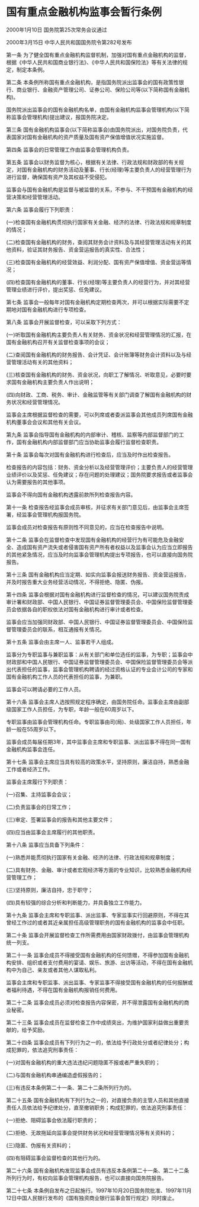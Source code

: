 # 国有重点金融机构监事会暂行条例

2000年1月10日 国务院第25次常务会议通过

2000年3月15日 中华人民共和国国务院令第282号发布　

<!-- INFO END -->

第一条 为了健全国有重点金融机构监督机制，加强对国有重点金融机构的监督，根据《中华人民共和国商业银行法》、《中华人民共和国保险法》等有关法律的规定，制定本条例。

第二条 本条例所称国有重点金融机构，是指国务院派出监事会的国有政策性银行、商业银行、金融资产管理公司、证券公司、保险公司等(以下简称国有金融机构)。

国务院派出监事会的国有金融机构名单，由国有金融机构监事会管理机构(以下简称监事会管理机构)提出建议，报国务院决定。

第三条 国有金融机构监事会(以下简称监事会)由国务院派出，对国务院负责，代表国家对国有金融机构的资产质量及国有资产保值增值状况实施监督。

第四条 监事会的日常管理工作由监事会管理机构负责。

第五条 监事会以财务监督为核心，根据有关法律、行政法规和财政部的有关规定，对国有金融机构的财务活动及董事、行长(经理)等主要负责人的经营管理行为进行监督，确保国有资产及其权益不受侵犯。

监事会与国有金融机构是监督与被监督的关系，不参与、不干预国有金融机构的经营决策和经营管理活动。

第六条 监事会履行下列职责：

(一)检查国有金融机构贯彻执行国家有关金融、经济的法律、行政法规和规章制度的情况；

(二)检查国有金融机构的财务，查阅其财务会计资料及与其经营管理活动有关的其他资料，验证其财务报告、资金营运报告的真实性、合法性；

(三)检查国有金融机构的经营效益、利润分配、国有资产保值增值、资金营运等情况；

(四)检查国有金融机构的董事、行长(经理)等主要负责人的经营行为，并对其经营管理业绩进行评价，提出奖惩、任免建议。

第七条 监事会一般每年对国有金融机构定期检查两次，并可以根据实际需要不定期地对国有金融机构进行专项检查。

第八条 监事会开展监督检查，可以采取下列方式：

(一)听取国有金融机构主要负责人有关财务、资金状况和经营管理情况的汇报，在国有金融机构召开有关监督检查事项的会议；

(二)查阅国有金融机构的财务报告、会计凭证、会计账簿等财务会计资料以及与经营管理活动有关的其他资料；

(三)核查国有金融机构的财务、资金状况，向职工了解情况、听取意见，必要时要求国有金融机构主要负责人作出说明；

(四)向财政、工商、税务、审计、金融监管等有关部门调查了解国有金融机构的财务状况和经营管理情况。

监事会主席根据监督检查的需要，可以列席或者委派监事会其他成员列席国有金融机构董事会会议和其他有关会议。

第九条 监事会指导国有金融机构的内部审计、稽核、监察等内部监督部门的工作，国有金融机构内部监督部门应当协助监事会履行监督检查职责。

第十条 监事会每次对国有金融机构进行检查后，应当及时作出检查报告。

检查报告的内容包括：财务、资金分析以及经营管理评价；主要负责人的经营管理业绩评价以及奖惩、任免建议；存在问题的处理建议；国务院要求报告或者监事会认为需要报告的其他事项。

监事会不得向国有金融机构透露前款所列检查报告内容。

第十一条 检查报告经监事会成员审核，并征求有关部门意见后，由监事会主席签署，经监事会管理机构报国务院。

监事会成员对检查报告有原则性不同意见的，应当在检查报告中说明。

第十二条 监事会在监督检查中发现国有金融机构的经营行为有可能危及金融安全、造成国有资产流失或者侵害国有资产所有者权益以及监事会认为应当立即报告的其他紧急情况，应当及时向监事会管理机构提出专项报告，也可以直接向国务院报告。

第十三条 国有金融机构应当定期、如实向监事会报送财务报告、资金营运报告，并及时报告重大业务经营活动情况，不得拒绝、隐匿、伪报。

第十四条 监事会根据对国有金融机构进行监督检查的情况，可以建议国务院责成审计署和财政部、中国人民银行、中国证券监督管理委员会、中国保险监督管理委员会依据各自的职权依法对国有金融机构进行审计或者检查。

监事会应当加强同财政部、中国人民银行、中国证券监督管理委员会、中国保险监督管理委员会的联系，相互通报有关情况。

第十五条 监事会由主席一人、监事若干人组成。

监事分为专职监事与兼职监事：从有关部门和单位选任的监事，为专职；监事会中财政部和中国人民银行、中国证券监督管理委员会、中国保险监督管理委员会等派出代表担任的监事，监事会管理机构聘请的经过资格认证的专业会计公司的专家和国有金融机构工作人员的代表担任的监事，为兼职。

监事会可以聘请必要的工作人员。

第十六条 监事会主席人选按照规定程序确定，由国务院任命。监事会主席由副部级国家工作人员担任，为专职，年龄一般在60周岁以下。

专职监事由监事会管理机构任命。专职监事由司(局)、处级国家工作人员担任，年龄一般在55周岁以下。

监事会成员每届任期3年，其中监事会主席和专职监事、派出监事不得在同一国有金融机构监事会连任。

第十七条 监事会主席应当具有较高的政策水平，坚持原则，廉洁自持，熟悉金融工作或者经济工作。

监事会主席履行下列职责：

(一)召集、主持监事会会议；

(二)负责监事会的日常工作；

(三)审定、签署监事会的报告和其他主要文件；

(四)应当由监事会主席履行的其他职责。

第十八条 监事应当具备下列条件：

(一)熟悉并能贯彻执行国家有关金融、经济的法律、行政法规和规章制度；

(二)具有财务、金融、审计或者宏观经济等方面的专业知识，比较熟悉金融机构经营管理工作；

(三)坚持原则，廉洁自持，忠于职守；

(四)具有较强的综合分析和判断能力，并具备独立工作能力。

第十九条 监事会主席和专职监事、派出监事、专家监事实行回避原则，不得在其曾经工作过的或者其近亲属担任高级管理职务的国有金融机构的监事会中任职。

第二十条 监事会开展监督检查工作所需费用由国家财政拨付，由监事会管理机构统一列支。

第二十一条 监事会成员不得接受国有金融机构的任何馈赠，不得参加国有金融机构安排、组织或者支付费用的宴请、娱乐、旅游、出访等活动，不得在国有金融机构中为自己、亲友或者其他人谋取私利。

监事会主席和专职监事、派出监事、专家监事不得接受国有金融机构的任何报酬或者福利待遇，不得在国有金融机构报销任何费用。

第二十二条 监事会成员必须对检查报告内容保密，并不得泄露国有金融机构的商业秘密。

第二十三条 监事会成员在监督检查工作中成绩突出，为维护国家利益做出重要贡献的，给予奖励。

第二十四条 监事会成员有下列行为之一的，依法给予行政处分或者纪律处分；构成犯罪的，依法追究刑事责任：

(一)对国有金融机构的重大违法违纪问题隐匿不报或者严重失职的；

(二)与国有金融机构串通编造虚假报告的；

(三)有违反本条例第二十一条、第二十二条所列行为的。

第二十五条 国有金融机构有下列行为之一的，对直接负责的主管人员和其他直接责任人员依法给予纪律处分，直至撤销职务；构成犯罪的，依法追究刑事责任：

(一)拒绝、阻碍监事会依法履行职责的；

(二)拒绝、无故拖延向监事会提供财务状况和经营管理情况等有关资料的；

(三)隐匿、伪报有关资料的；

(四)有阻碍监事会监督检查的其他行为的。

第二十六条 国有金融机构发现监事会成员有违反本条例第二十一条、第二十二条所列行为时，有权向监事会管理机构报告，也可以直接向国务院报告。

第二十七条 本条例自发布之日起施行。1997年10月20日国务院批准、1997年11月12日中国人民银行发布的《国有独资商业银行监事会暂行规定》同时废止。